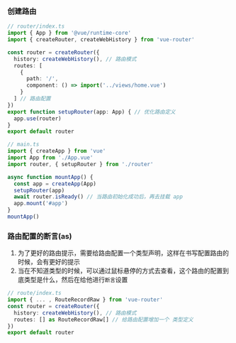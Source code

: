 ### 创建路由
```typescript
// router/index.ts 
import { App } from '@vue/runtime-core'
import { createRouter, createWebHistory } from 'vue-router'

const router = createRouter({
  history: createWebHistory(), // 路由模式
  routes: [
    {
      path: '/',
      component: () => import('../views/home.vue')
    }
  ] // 路由配置
})
export function setupRouter(app: App) { // 优化路由定义
  app.use(router)
}
export default router
```
```typescript
// main.ts
import { createApp } from 'vue'
import App from './App.vue'
import router, { setupRouter } from './router'

async function mountApp() {
  const app = createApp(App)
  setupRouter(app)
  await router.isReady() // 当路由初始化成功后，再去挂载 app
  app.mount('#app')
}
mountApp()
```
### 路由配置的断言(as)
1. 为了更好的路由提示，需要给路由配置一个类型声明，这样在书写配置路由的时候，会有更好的提示
2. 当在不知道类型的时候，可以通过鼠标悬停的方式去查看，这个路由的配置到底类型是什么，然后在给他进行`断言`设置
```typescript
// route/index.ts
import { ... , RouteRecordRaw } from 'vue-router'
const router = createRouter({
  history: createWebHistory(), // 路由模式
  routes: [] as RouteRecordRaw[] // 给路由配置增加一个 类型定义
})
export default router
```


